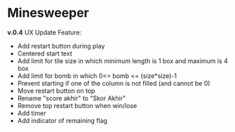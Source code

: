 # Minesweeper
**v.0.4**
UX Update
Feature:
- Add restart button during play
- Centered start text
- Add limit for tile size in which minimum length is 1 box and maximum is 4 box
- Add limit for bomb in which 0<= bomb <= (size*size)-1
- Prevent starting if one of the column is not filled (and cannot be 0)
- Move restart button on top
- Rename "score akhir" to "Skor Akhir"
- Remove top restart button when win/lose
- Add timer
- Add indicator of remaining flag